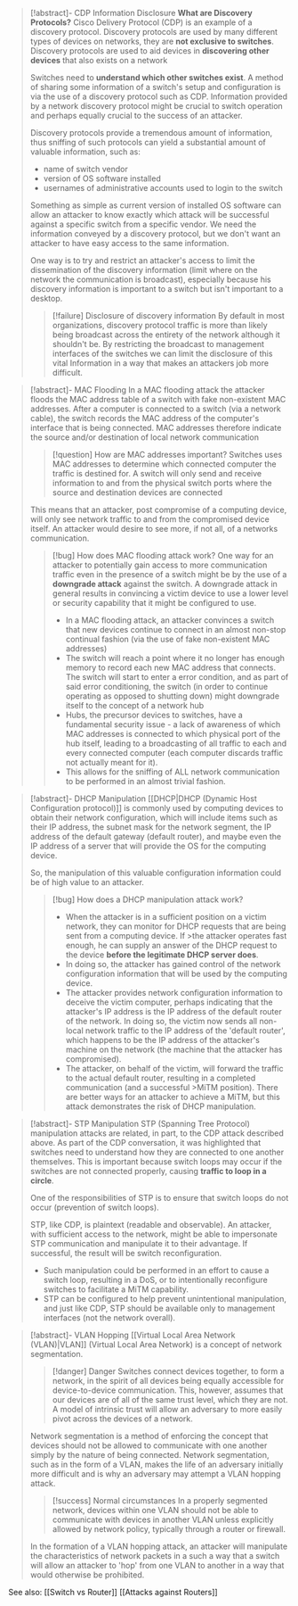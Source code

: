 >[!abstract]- CDP Information Disclosure
>**What are Discovery Protocols?**
>Cisco Delivery Protocol (CDP) is an example of a discovery protocol. Discovery protocols are used by many different types of devices on networks, they are **not exclusive to switches**. Discovery protocols are used to aid devices in **discovering other devices** that also exists on a network 
>
>Switches need to **understand which other switches exist**. A method of sharing some information of a switch's setup and configuration is via the use of a discovery protocol such as CDP. Information provided by a network discovery protocol might be crucial to switch operation and perhaps equally crucial to the success of an attacker. 
>
>Discovery protocols provide a tremendous amount of information, thus sniffing of such protocols can yield a substantial amount of valuable information, such as:
>	- name of switch vendor
>	- version of OS software installed
>	- usernames of administrative accounts used to login to the switch
>
>Something as simple as current version of installed OS software can allow an attacker to know exactly which attack will be successful against a specific switch from a specific vendor. We need the information conveyed by a discovery protocol, but we don't want an attacker to have easy access to the same information.
>
>One way is to try and restrict an attacker's access to limit the dissemination of the discovery information (limit where on the network the communication is broadcast), especially because his discovery information is important to a switch but isn't important to a desktop.
>
>>[!failure] Disclosure of discovery information
>>By default in most organizations, discovery protocol traffic is more than likely being broadcast across the entirety of the network although it shouldn't be. By restricting the broadcast to management interfaces of the switches we can limit the disclosure of this vital Information in a way that makes an attackers job more difficult.
			
>[!abstract]- MAC Flooding
>In a MAC flooding attack the attacker floods the MAC address table of a switch with fake non-existent MAC addresses. After a computer is connected to a switch (via a network cable), the switch records the MAC address of the computer's interface that is being connected. MAC addresses therefore indicate the source and/or destination of local network communication
>
>>[!question] How are MAC addresses important?
>>Switches uses MAC addresses to determine which connected computer the traffic is destined for. A switch will only send and receive information to and from the physical switch ports where the source and destination devices are connected
>
>This means that an attacker, post compromise of a computing device, will only see network traffic to and from the compromised device itself. An attacker would desire to see more, if not all, of a networks communication.
>
>>[!bug] How does MAC flooding attack work?
>>One way for an attacker to potentially gain access to more communication traffic even in the presence of a switch might be by the use of a **downgrade attack** against the switch.
>>A downgrade attack in general results in convincing a victim device to use a lower level or security capability that it might be configured to use.
>> - In a MAC flooding attack, an attacker convinces a switch that new devices continue to connect in an almost non-stop continual fashion (via the use of fake non-existent MAC addresses)
>> - The switch will reach a point where it no longer has enough memory to record each new MAC address that connects. The switch will start to enter a error condition, and as part of said error conditioning, the switch (in order to continue operating as opposed to shutting down) might downgrade itself to the concept of a network hub
>> - Hubs, the precursor devices to switches, have a fundamental security issue - a lack of awareness of which MAC addresses is connected to which physical port of the hub itself, leading to a broadcasting of all traffic to each and every connected computer (each computer discards traffic not actually meant for it).
>> - This allows for the sniffing of ALL network communication to be performed in an almost trivial fashion.
		
>[!abstract]- DHCP Manipulation
>[[DHCP|DHCP (Dynamic Host Configuration protocol)]] is commonly used by computing devices to obtain their network configuration, which will include items such as their IP address, the subnet mask for the network segment, the IP address of the default gateway (default router), and maybe even the IP address of a server that will provide the OS for the computing device.
>
>So, the manipulation of this valuable configuration information could be of high value to an attacker. 
>
>>[!bug] How does a DHCP manipulation attack work?
>>- When the attacker is in a sufficient position on a victim network, they can monitor for DHCP requests that are being sent from a computing device. If >the attacker operates fast enough, he can supply an answer of the DHCP request to the device **before the legitimate DHCP server does**.
>>- In doing so, the attacker has gained control of the network configuration information that will be used by the computing device. 
>>- The attacker provides network configuration information to deceive the victim computer, perhaps indicating that the attacker's IP address is the IP address of the default router of the network. In doing so, the victim now sends all non-local network traffic to the IP address of the 'default router', which happens to be the IP address of the attacker's machine on the network (the machine that the attacker has compromised). 
>>- The attacker, on behalf of the victim, will forward the traffic to the actual default router, resulting in a completed communication (and a successful >MiTM position). There are better ways for an attacker to achieve a MiTM, but this attack demonstrates the risk of DHCP manipulation.

>[!abstract]- STP Manipulation
>STP (Spanning Tree Protocol) manipulation attacks are related, in part, to the CDP attack described above.
>As part of the CDP conversation, it was highlighted that switches need to understand how they are connected to one another themselves. This is important because switch loops may occur if the switches are not connected properly, causing **traffic to loop in a circle**.
>
>One of the responsibilities of STP is to ensure that switch loops do not occur (prevention of switch loops).
>
>STP, like CDP, is plaintext (readable and observable). An attacker, with sufficient access to the network, might be able to impersonate STP communication and manipulate it to their advantage. If successful, the result will be switch reconfiguration.
>- Such manipulation could be performed in an effort to cause a switch loop, resulting in a DoS, or to intentionally reconfigure switches to facilitate a MiTM capability.
>- STP can be configured to help prevent unintentional manipulation, and just like CDP, STP should be available only to management interfaces (not the network overall).
		
>[!abstract]- VLAN Hopping
>[[Virtual Local Area Network (VLAN)|VLAN]] (Virtual Local Area Network) is a concept of network segmentation.
>
>>[!danger] Danger
>>Switches connect devices together, to form a network, in the spirit of all devices being equally accessible for device-to-device communication. This, however, assumes that our devices are of all of the same trust level, which they are not.
>>A model of intrinsic trust will allow an adversary to more easily pivot across the devices of a network.
>
>Network segmentation is a method of enforcing the concept that devices should not be allowed to communicate with one another simply by the nature of being connected. Network segmentation, such as in the form of a VLAN, makes the life of an adversary initially more difficult and is why an adversary may attempt a VLAN hopping attack.
>
>>[!success] Normal circumstances
>>In a properly segmented network, devices within one VLAN should not be able to communicate with devices in another VLAN unless explicitly allowed by network policy, typically through a router or firewall.
>
>In the formation of a VLAN hopping attack, an attacker will manipulate the characteristics of network packets in a such a way that a switch will allow an attacker to 'hop' from one VLAN to another in a way that would otherwise be prohibited.

See also:
[[Switch vs Router]]
[[Attacks against Routers]]